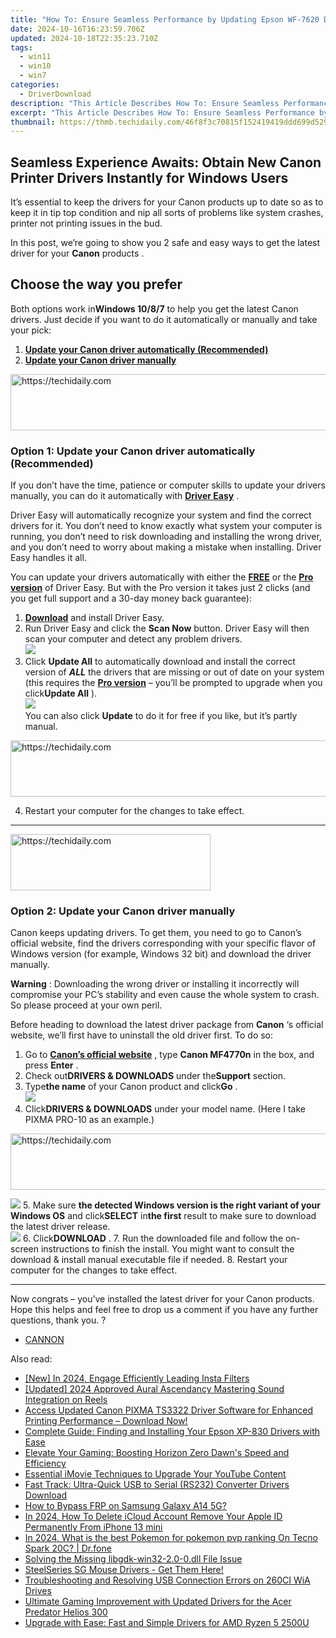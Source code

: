 ```yaml
---
title: "How To: Ensure Seamless Performance by Updating Epson WF-7620 Drivers for Windows Users"
date: 2024-10-16T16:23:59.706Z
updated: 2024-10-18T22:35:23.710Z
tags:
  - win11
  - win10
  - win7
categories:
  - DriverDownload
description: "This Article Describes How To: Ensure Seamless Performance by Updating Epson WF-7620 Drivers for Windows Users"
excerpt: "This Article Describes How To: Ensure Seamless Performance by Updating Epson WF-7620 Drivers for Windows Users"
thumbnail: https://thmb.techidaily.com/46f8f3c70815f152419419ddd699d5297d1d12c7e29c16f1ef4c1543e402a7a3.jpg
---
```


## Seamless Experience Awaits: Obtain New Canon Printer Drivers Instantly for Windows Users

It’s essential to keep the drivers for your Canon products up to date so as to keep it in tip top condition and nip all sorts of problems like system crashes, printer not printing issues in the bud.

 In this post, we’re going to show you 2 safe and easy ways to get the latest driver for your **Canon** products .

## Choose the way you prefer

 Both options work in**Windows 10/8/7** to help you get the latest Canon drivers. Just decide if you want to do it automatically or manually and take your pick:

1. [**Update your Canon driver automatically (Recommended)**](https://www.drivereasy.com/knowledge/canon-drivers-download-update-for-windows-easily/#O1)
2. [**Update your Canon driver manually**](https://tools.techidaily.com/drivereasy/download/)

<!-- affiliate ads begin -->
<a href="https://appsumo.8odi.net/c/5597632/2105876/7443" target="_top" id="2105876">
  <img src="//a.impactradius-go.com/display-ad/7443-2105876" border="0" alt="https://techidaily.com" width="728" height="90"/>
</a>
<img height="0" width="0" src="https://appsumo.8odi.net/i/5597632/2105876/7443" style="position:absolute;visibility:hidden;" border="0" />
<!-- affiliate ads end -->

### **Option 1: Update your Canon driver automatically (Recommended)**

 If you don’t have the time, patience or computer skills to update your drivers manually, you can do it automatically with **[Driver Easy](https://tools.techidaily.com/drivereasy/download/)**  .

 Driver Easy will automatically recognize your system and find the correct drivers for it. You don’t need to know exactly what system your computer is running, you don’t need to risk downloading and installing the wrong driver, and you don’t need to worry about making a mistake when installing. Driver Easy handles it all.

 You can update your drivers automatically with either the **[FREE](https://tools.techidaily.com/drivereasy/download/)**  or the **[Pro version](https://tools.techidaily.com/drivereasy/download/)**  of Driver Easy. But with the Pro version it takes just 2 clicks (and you get full support and a 30-day money back guarantee):

1. **[Download](https://tools.techidaily.com/drivereasy/download/)**  and install Driver Easy.
2. Run Driver Easy and click the **Scan Now** button. Driver Easy will then scan your computer and detect any problem drivers.  
![](https://images.drivereasy.com/wp-content/uploads/2018/11/img_5bfa3c58d6f96.jpg)
3. Click **Update All** to automatically download and install the correct version of **_ALL_**  the drivers that are missing or out of date on your system (this requires the **[Pro version](https://tools.techidaily.com/drivereasy/download/)**  – you’ll be prompted to upgrade when you click**Update All** ).  
![](https://images.drivereasy.com/wp-content/uploads/2018/11/img_5bfa45fe434fd.jpg)  
 You can also click **Update** to do it for free if you like, but it’s partly manual.

<!-- affiliate ads begin -->
<a href="https://appsumo.8odi.net/c/5597632/2082539/7443" target="_top" id="2082539">
  <img src="//a.impactradius-go.com/display-ad/7443-2082539" border="0" alt="https://techidaily.com" width="728" height="90"/>
</a>
<img height="0" width="0" src="https://appsumo.8odi.net/i/5597632/2082539/7443" style="position:absolute;visibility:hidden;" border="0" />
<!-- affiliate ads end -->

4. Restart your computer for the changes to take effect.

---

<!-- affiliate ads begin -->
<a href="https://aligracehair.sjv.io/c/5597632/2135371/19272" target="_top" id="2135371">
  <img src="//a.impactradius-go.com/display-ad/19272-2135371" border="0" alt="https://techidaily.com" width="320" height="90"/>
</a>
<img height="0" width="0" src="https://aligracehair.sjv.io/i/5597632/2135371/19272" style="position:absolute;visibility:hidden;" border="0" />
<!-- affiliate ads end -->

### **Option 2: Update your Canon driver manually**

 Canon keeps updating drivers. To get them, you need to go to Canon’s official website, find the drivers corresponding with your specific flavor of Windows version (for example, Windows 32 bit) and download the driver manually.

**Warning** : Downloading the wrong driver or installing it incorrectly will compromise your PC’s stability and even cause the whole system to crash. So please proceed at your own peril.

Before heading to download the latest driver package from **Canon**  ‘s official website, we’ll first have to uninstall the old driver first. To do so:

1. Go to **[Canon’s official website](https://www.usa.canon.com/internet/portal/us/home)** , type **Canon MF4770n**  in the box, and press   **Enter** .
2. Check out**DRIVERS & DOWNLOADS** under the**Support** section.
3. Type**the name** of your Canon product and click**Go** .  
![](https://images.drivereasy.com/wp-content/uploads/2018/11/img_5bfa46ed741fe.jpg)
4. Click**DRIVERS & DOWNLOADS** under your model name. (Here I take PIXMA PRO-10 as an example.)  

<!-- affiliate ads begin -->
<a href="https://aligracehair.sjv.io/c/5597632/2135375/19272" target="_top" id="2135375">
  <img src="//a.impactradius-go.com/display-ad/19272-2135375" border="0" alt="https://techidaily.com" width="728" height="90"/>
</a>
<img height="0" width="0" src="https://aligracehair.sjv.io/i/5597632/2135375/19272" style="position:absolute;visibility:hidden;" border="0" />
<!-- affiliate ads end -->

![](https://images.drivereasy.com/wp-content/uploads/2018/11/img_5bfa47aad220c.jpg)
5. Make sure **the detected Windows version is the right variant of your Windows OS** and click**SELECT** in**the first** result to make sure to download the latest driver release.  
![](https://images.drivereasy.com/wp-content/uploads/2018/11/img_5bfa4841af5d5.jpg)
6. Click**DOWNLOAD** .
7. Run the downloaded file and follow the on-screen instructions to finish the install. You might want to consult the download & install manual executable file if needed.
8. Restart your computer for the changes to take effect.

---

 Now congrats – you’ve installed the latest driver for your Canon products. Hope this helps and feel free to drop us a comment if you have any further questions, thank you. ?

* [CANNON](https://tools.techidaily.com/drivereasy/download/)

<ins class="adsbygoogle"
     style="display:block"
     data-ad-format="autorelaxed"
     data-ad-client="ca-pub-7571918770474297"
     data-ad-slot="1223367746"></ins>

<ins class="adsbygoogle"
     style="display:block"
     data-ad-client="ca-pub-7571918770474297"
     data-ad-slot="8358498916"
     data-ad-format="auto"
     data-full-width-responsive="true"></ins>

<span class="atpl-alsoreadstyle">Also read:</span>
<div><ul>
<li><a href="https://instagram-clips.techidaily.com/new-in-2024-engage-efficiently-leading-insta-filters/"><u>[New] In 2024, Engage Efficiently Leading Insta Filters</u></a></li>
<li><a href="https://instagram-video-recordings.techidaily.com/updated-2024-approved-aural-ascendancy-mastering-sound-integration-on-reels/"><u>[Updated] 2024 Approved Aural Ascendancy Mastering Sound Integration on Reels</u></a></li>
<li><a href="https://driver-download.techidaily.com/1722962972873-access-updated-canon-pixma-ts3322-driver-software-for-enhanced-printing-performance-download-now/"><u>Access Updated Canon PIXMA TS3322 Driver Software for Enhanced Printing Performance – Download Now!</u></a></li>
<li><a href="https://driver-download.techidaily.com/complete-guide-finding-and-installing-your-epson-xp-830-drivers-with-ease/"><u>Complete Guide: Finding and Installing Your Epson XP-830 Drivers with Ease</u></a></li>
<li><a href="https://win-able.techidaily.com/elevate-your-gaming-boosting-horizon-zero-dawns-speed-and-efficiency/"><u>Elevate Your Gaming: Boosting Horizon Zero Dawn's Speed and Efficiency</u></a></li>
<li><a href="https://youtube-docs.techidaily.com/tial-imovie-techniques-to-upgrade-your-youtube-content/"><u>Essential iMovie Techniques to Upgrade Your YouTube Content</u></a></li>
<li><a href="https://driver-download.techidaily.com/fast-track-ultra-quick-usb-to-serial-rs232-converter-drivers-download/"><u>Fast Track: Ultra-Quick USB to Serial (RS232) Converter Drivers Download</u></a></li>
<li><a href="https://android-frp.techidaily.com/how-to-bypass-frp-on-samsung-galaxy-a14-5g-by-drfone-android/"><u>How to Bypass FRP on Samsung Galaxy A14 5G?</u></a></li>
<li><a href="https://apple-account.techidaily.com/in-2024-how-to-delete-icloud-account-remove-your-apple-id-permanently-from-iphone-13-mini-by-drfone-ios/"><u>In 2024, How To Delete iCloud Account Remove Your Apple ID Permanently From iPhone 13 mini</u></a></li>
<li><a href="https://pokemon-go-android.techidaily.com/in-2024-what-is-the-best-pokemon-for-pokemon-pvp-ranking-on-tecno-spark-20c-drfone-by-drfone-virtual-android/"><u>In 2024, What is the best Pokemon for pokemon pvp ranking On Tecno Spark 20C? | Dr.fone</u></a></li>
<li><a href="https://techno-recovery.techidaily.com/solving-the-missing-libgdk-win32-20-0dll-file-issue/"><u>Solving the Missing libgdk-win32-2.0-0.dll File Issue</u></a></li>
<li><a href="https://driver-download.techidaily.com/1722978080366-steelseries-sg-mouse-drivers-get-them-here/"><u>SteelSeries SG Mouse Drivers - Get Them Here!</u></a></li>
<li><a href="https://driver-download.techidaily.com/troubleshooting-and-resolving-usb-connection-errors-on-260ci-wia-drives/"><u>Troubleshooting and Resolving USB Connection Errors on 260CI WiA Drives</u></a></li>
<li><a href="https://driver-download.techidaily.com/ultimate-gaming-improvement-with-updated-drivers-for-the-acer-predator-helios-300/"><u>Ultimate Gaming Improvement with Updated Drivers for the Acer Predator Helios 300</u></a></li>
<li><a href="https://driver-download.techidaily.com/upgrade-with-ease-fast-and-simple-drivers-for-amd-ryzen-5-2500u/"><u>Upgrade with Ease: Fast and Simple Drivers for AMD Ryzen 5 2500U</u></a></li>
</ul></div>

